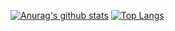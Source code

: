 

[![Anurag's github stats](https://github-readme-stats.vercel.app/api?username=junmin-Chang)](https://github.com/anuraghazra/github-readme-stats)
[![Top Langs](https://github-readme-stats.vercel.app/api/top-langs/?username=junmin-Chang&layout=compact)](https://github.com/anuraghazra/github-readme-stats)



